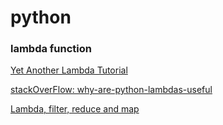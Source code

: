 # python

### lambda function

[Yet Another Lambda Tutorial](https://pythonconquerstheuniverse.wordpress.com/2011/08/29/lambda_tutorial/)

[stackOverFlow: why-are-python-lambdas-useful ](https://stackoverflow.com/questions/890128/why-are-python-lambdas-useful)

[Lambda, filter, reduce and map](http://www.python-course.eu/lambda.php)
